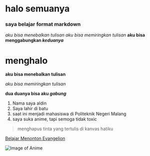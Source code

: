 # halo semuanya
### saya belajar format markdown
*aku bisa menebalkan tulisan*
_aku bisa memiringkan tulisan_
**aku bisa menggabungkan _keduanya_**


# menghalo

**aku bisa menebalkan tulisan**

_aku bisa memiringkan tulisan_

**dua duanya bisa aku _gabung_**

1. Nama saya aldin
2. Saya lahir di batu
3. saat ini menjadi mahasiswa di Politeknik Negeri Malang
4. saya suka anime, tapi semoga tidak toxic

> menghapus tinta yang tertulis di kanvas hatiku

[Belajar Menonton Evangelion](https://id.wikipedia.org/wiki/Neon_Genesis_Evangelion)

![Image of Anime](cropped-1920-1080-956390)
